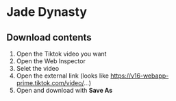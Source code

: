 # Jade Dynasty

## Download contents

1. Open the Tiktok video you want
2. Open the Web Inspector
3. Selet the video
4. Open the external link (looks like https://v16-webapp-prime.tiktok.com/video/...)
5. Open and download with **Save As**